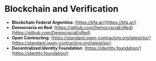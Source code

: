 # Blockchain and Verification

- **Blockchain Federal Argentina**: [https://bfa.ar/](https://bfa.ar/)
- **Democracia en Red**: [https://github.com/DemocraciaEnRed](https://github.com/DemocraciaEnRed)
- **Open Contracting**: [https://standard.open-contracting.org/latest/es/](https://standard.open-contracting.org/latest/es/)
- **Decentralized Identity Foundation**: [https://identity.foundation/](https://identity.foundation/)
